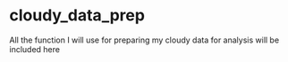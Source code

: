 # cloudy_data_prep
All the function I will use for preparing my cloudy data for analysis will be included here 
